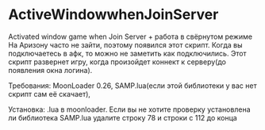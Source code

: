 # ActiveWindowwhenJoinServer
Activated window game when Join Server + работа в свёрнутом режиме На Аризону часто не зайти, поэтому появился этот скрипт. Когда вы подключаетесь в афк, то можно не заметить как подключились. Этот скрипт развернет игру, когда произойдет коннект к серверу(до появления окна логина).

Требования: MoonLoader 0.26, SAMP.lua(если этой библиотеки у вас нет скрипт сам её скачает),

Установка: .lua в moonloader. Если вы не хотите проверку установлена ли библиотека SAMP.lua удалите строку 78 и строки с 112 до конца
